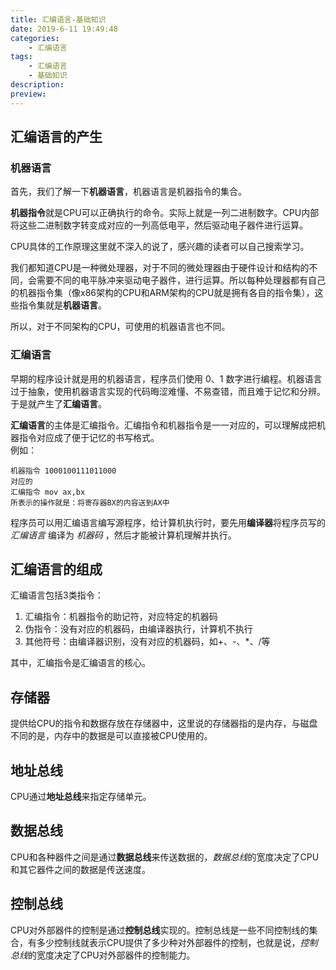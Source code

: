 ```yaml
---
title: 汇编语言-基础知识
date: 2019-6-11 19:49:48
categories:
	- 汇编语言
tags:
	- 汇编语言
	- 基础知识
description:
preview:
---
```

## 汇编语言的产生

### 机器语言

首先，我们了解一下**机器语言**，机器语言是机器指令的集合。  

**机器指令**就是CPU可以正确执行的命令。实际上就是一列二进制数字。CPU内部将这些二进制数字转变成对应的一列高低电平，然后驱动电子器件进行运算。  

CPU具体的工作原理这里就不深入的说了，感兴趣的读者可以自己搜索学习。  

<!--more-->
  
我们都知道CPU是一种微处理器，对于不同的微处理器由于硬件设计和结构的不同，会需要不同的电平脉冲来驱动电子器件，进行运算。所以每种处理器都有自己的机器指令集（像x86架构的CPU和ARM架构的CPU就是拥有各自的指令集），这些指令集就是**机器语言**。  

所以，对于不同架构的CPU，可使用的机器语言也不同。

### 汇编语言

早期的程序设计就是用的机器语言，程序员们使用 0、1 数字进行编程。机器语言过于抽象，使用机器语言实现的代码晦涩难懂、不易查错，而且难于记忆和分辨。于是就产生了**汇编语言**。  

**汇编语言**的主体是汇编指令。汇编指令和机器指令是一一对应的，可以理解成把机器指令对应成了便于记忆的书写格式。  
例如：
```
机器指令 1000100111011000  
对应的  
汇编指令 mov ax,bx  
所表示的操作就是：将寄存器BX的内容送到AX中 
```

程序员可以用汇编语言编写源程序，给计算机执行时，要先用**编译器**将程序员写的 *汇编语言* 编译为 *机器码* ，然后才能被计算机理解并执行。

## 汇编语言的组成

汇编语言包括3类指令：  
1. 汇编指令：机器指令的助记符，对应特定的机器码  
1. 伪指令：没有对应的机器码，由编译器执行，计算机不执行  
1. 其他符号：由编译器识别，没有对应的机器码，如+、-、*、/等  

其中，汇编指令是汇编语言的核心。  

## 存储器

提供给CPU的指令和数据存放在存储器中，这里说的存储器指的是内存，与磁盘不同的是，内存中的数据是可以直接被CPU使用的。

## 地址总线

CPU通过**地址总线**来指定存储单元。  

## 数据总线

CPU和各种器件之间是通过**数据总线**来传送数据的，*数据总线*的宽度决定了CPU和其它器件之间的数据是传送速度。  

## 控制总线

CPU对外部器件的控制是通过**控制总线**实现的。控制总线是一些不同控制线的集合，有多少控制线就表示CPU提供了多少种对外部器件的控制，也就是说，*控制总线*的宽度决定了CPU对外部器件的控制能力。

